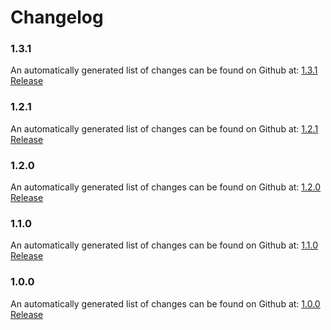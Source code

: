 # Changelog

### 1.3.1

An automatically generated list of changes can be found on Github at: [1.3.1 Release](https://github.com/nginxinc/nginx-ingress-helm-operator/releases/tag/v1.3.1)

### 1.2.1

An automatically generated list of changes can be found on Github at: [1.2.1 Release](https://github.com/nginxinc/nginx-ingress-helm-operator/releases/tag/v1.2.1)

### 1.2.0

An automatically generated list of changes can be found on Github at: [1.2.0 Release](https://github.com/nginxinc/nginx-ingress-helm-operator/releases/tag/v1.2.0)

### 1.1.0

An automatically generated list of changes can be found on Github at: [1.1.0 Release](https://github.com/nginxinc/nginx-ingress-helm-operator/releases/tag/v1.1.0)

### 1.0.0

An automatically generated list of changes can be found on Github at: [1.0.0 Release](https://github.com/nginxinc/nginx-ingress-helm-operator/releases/tag/v1.0.0)
